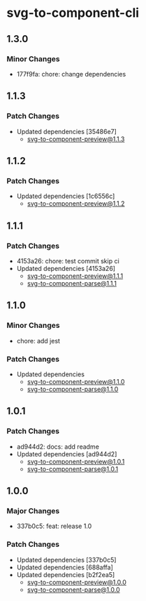 # svg-to-component-cli

## 1.3.0

### Minor Changes

-   177f9fa: chore: change dependencies

## 1.1.3

### Patch Changes

-   Updated dependencies [35486e7]
    -   svg-to-component-preview@1.1.3

## 1.1.2

### Patch Changes

-   Updated dependencies [1c6556c]
    -   svg-to-component-preview@1.1.2

## 1.1.1

### Patch Changes

-   4153a26: chore: test commit skip ci
-   Updated dependencies [4153a26]
    -   svg-to-component-preview@1.1.1
    -   svg-to-component-parse@1.1.1

## 1.1.0

### Minor Changes

-   chore: add jest

### Patch Changes

-   Updated dependencies
    -   svg-to-component-preview@1.1.0
    -   svg-to-component-parse@1.1.0

## 1.0.1

### Patch Changes

-   ad944d2: docs: add readme
-   Updated dependencies [ad944d2]
    -   svg-to-component-preview@1.0.1
    -   svg-to-component-parse@1.0.1

## 1.0.0

### Major Changes

-   337b0c5: feat: release 1.0

### Patch Changes

-   Updated dependencies [337b0c5]
-   Updated dependencies [688affa]
-   Updated dependencies [b2f2ea5]
    -   svg-to-component-preview@1.0.0
    -   svg-to-component-parse@1.0.0
